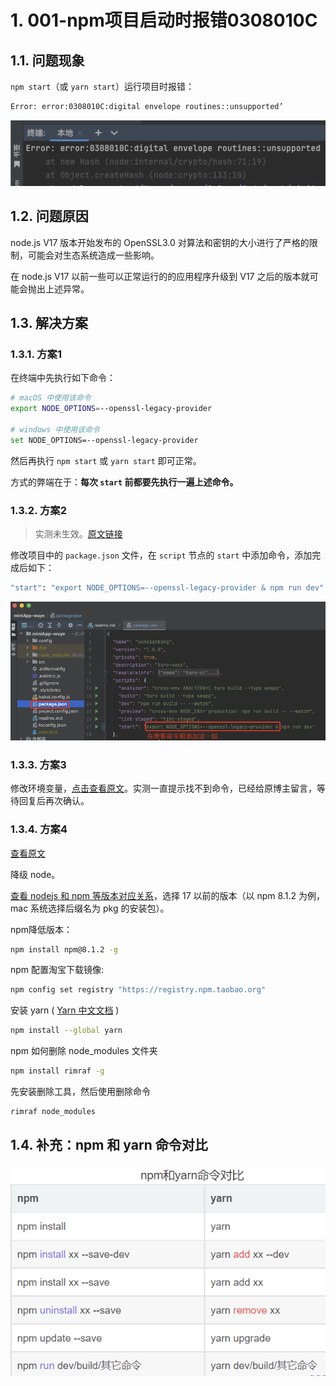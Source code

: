 # 1. 001-npm项目启动时报错0308010C

## 1.1. 问题现象

`npm start`（或 `yarn start`）运行项目时报错：

```bash
Error: error:0308010C:digital envelope routines::unsupported’
```

![](pics/20221214105824307_390621623.png)

## 1.2. 问题原因

 node.js V17 版本开始发布的 OpenSSL3.0 对算法和密钥的大小进行了严格的限制，可能会对生态系统造成一些影响。

在 node.js V17 以前一些可以正常运行的的应用程序升级到 V17 之后的版本就可能会抛出上述异常。


## 1.3. 解决方案

### 1.3.1. 方案1

在终端中先执行如下命令：

```bash
# macOS 中使用该命令
export NODE_OPTIONS=--openssl-legacy-provider

# windows 中使用该命令
set NODE_OPTIONS=--openssl-legacy-provider
```

然后再执行 `npm start` 或 `yarn start` 即可正常。

方式的弊端在于：**每次 `start` 前都要先执行一遍上述命令。**

### 1.3.2. 方案2

> 实测未生效。[原文链接](https://www.jianshu.com/p/fc7674e8a84d)

修改项目中的 `package.json` 文件，在 `script` 节点的 `start` 中添加命令，添加完成后如下：

```bash
"start": "export NODE_OPTIONS=--openssl-legacy-provider & npm run dev"
```

![](pics/20221214112127270_320108882.png)

### 1.3.3. 方案3

修改环境变量，[点击查看原文](https://blog.csdn.net/weixin_44018654/article/details/123501046?spm=1001.2101.3001.6650.1&utm_medium=distribute.pc_relevant.none-task-blog-2)。实测一直提示找不到命令，已经给原博主留言，等待回复后再次确认。

### 1.3.4. 方案4

[查看原文](https://blog.csdn.net/zp357252539/article/details/122559236)

降级 node。

 [查看 nodejs 和 npm 等版本对应关系](https://nodejs.org/zh-cn/download/releases/)，选择 17 以前的版本（以 npm 8.1.2 为例，mac 系统选择后缀名为 pkg 的安装包）。

npm降低版本：

```bash
npm install npm@8.1.2 -g
```

npm 配置淘宝下载镜像:

```bash
npm config set registry "https://registry.npm.taobao.org"
```

安装 yarn ( [Yarn 中文文档](https://yarn.bootcss.com/docs/install#windows-stable) )

```bash
npm install --global yarn
```

npm 如何删除 node_modules 文件夹

```bash
npm install rimraf -g
```

先安装删除工具，然后使用删除命令

```bash
rimraf node_modules
```

## 1.4. 补充：npm 和 yarn 命令对比

![](pics/20221214113925210_623444039.png)
